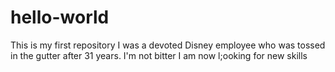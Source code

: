 # hello-world
This is my first repository
I was a devoted Disney employee who was tossed in the gutter after 31 years.
I'm not bitter
I am now l;ooking for new skills

